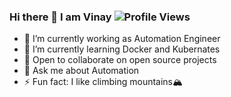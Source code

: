 ### Hi there 👋 I am Vinay   ![Profile Views](https://komarev.com/ghpvc/?username=vinay-ksingh)
 


<!--**vs84341/vs84341** is a ✨ _special_ ✨ repository because its `README.md` (this file) appears on your GitHub profile.

Here are some ideas to get you started:
-->

 - 🔭 I’m currently working as Automation Engineer
 - 🌱 I’m currently learning Docker and Kubernates
 - 👯 Open to collaborate on open source projects
 - 💬 Ask me about Automation
 - ⚡ Fun fact: I like climbing mountains🏔️

<!--[![@vs84341's Holopin board](https://holopin.io/api/user/board?user=vs84341)](https://holopin.io/@vs84341)
-->

